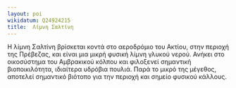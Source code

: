 ```yaml
---
layout: poi
wikidatum: Q24924215
title:  Λίμνη Σαλτίνη
---
```


Η λίμνη Σαλτίνη βρίσκεται κοντά στο αεροδρόμιο του Ακτίου, στην περιοχή της Πρέβεζας, και είναι μια μικρή φυσική λίμνη γλυκού νερού. Ανήκει στο οικοσύστημα του Αμβρακικού κόλπου και φιλοξενεί σημαντική βιοποικιλότητα, ιδιαίτερα υδρόβια πουλιά. Παρά το μικρό της μέγεθος, αποτελεί σημαντικό βιότοπο για την περιοχή και σημείο φυσικού κάλλους.
